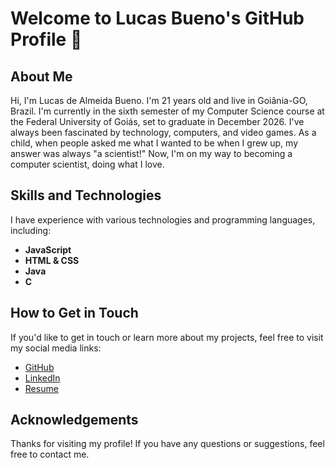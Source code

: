 # Welcome to Lucas Bueno's GitHub Profile 👋

## About Me
Hi, I'm Lucas de Almeida Bueno. I'm 21 years old and live in Goiânia-GO, Brazil. I'm currently in the sixth semester of my Computer Science course at the Federal University of Goiás, set to graduate in December 2026. I've always been fascinated by technology, computers, and video games. As a child, when people asked me what I wanted to be when I grew up, my answer was always "a scientist!" Now, I'm on my way to becoming a computer scientist, doing what I love.

## Skills and Technologies
I have experience with various technologies and programming languages, including:

- **JavaScript**
- **HTML & CSS**
- **Java**
- **C**

## How to Get in Touch
If you'd like to get in touch or learn more about my projects, feel free to visit my social media links:

- [GitHub](https://www.github.com/buenolas)
- [LinkedIn](https://www.linkedin.com/in/buenolas/)
- [Resume](https://drive.google.com/drive/folders/1QbFXg0m6F_I1Oz9EFfVJmrqJ42eabM56?usp=sharing)

## Acknowledgements
Thanks for visiting my profile! If you have any questions or suggestions, feel free to contact me.
